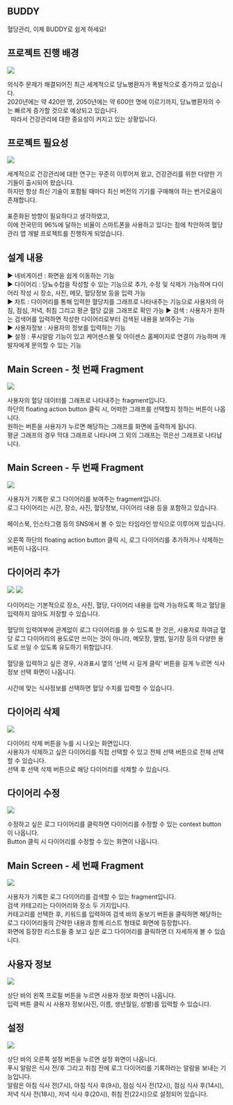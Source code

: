 BUDDY
-----



혈당관리, 이제 BUDDY로 쉽게 하세요!



## 프로젝트 진행 배경

<img src="./img/pic3.png">

의식주 문제가 해결되어진 최근 세계적으로 당뇨병환자가 폭발적으로 증가하고 있습니다.<br>
2020년에는 약 420만 명, 2050년에는 약 600만 명에 이르기까지, 당뇨병환자의 수는 빠르게 증가할 것으로 예상되고 있습니다.<br>  
따라서 건강관리에 대한 중요성이 커지고 있는 상황입니다.<br>

## 프로젝트 필요성

<img src="./img/pic4.png">

세계적으로 건강관리에 대한 연구는 꾸준히 이루어져 왔고, 건강관리를 위한 다양한 기기들이 출시되어 왔습니다.<br>
하지만 항상 최신 기술이 포함될 때마다 최신 버전의 기기를 구매해야 하는 번거로움이 존재합니다. <br>  
표준화된 방향이 필요하다고 생각하였고,<br>
이에 전국민의 96%에 달하는 비율이 스마트폰을 사용하고 있다는 점에 착안하여 혈당 관리 앱 개발 프로젝트를 진행하게 되었습니다.<br>

## 설계 내용
▶ 네비게이션 : 화면을 쉽게 이동하는 기능<br>
▶ 다이어리 : 당뇨수첩을 작성할 수 있는 기능으로 추가, 수정 및 삭제가 가능하며 다이어리 작성 시 장소, 사진, 메모, 혈당정보 등을 입력 가능<br>
▶ 차트 : 다이어리를 통해 입력한 혈당치를 그래프로 나타내주는 기능으로 사용자의 아침, 점심, 저녁, 취침 그리고 평균 혈당 값을 그래프로 확인 가능 ▶ 검색 : 사용자가 원하는 검색어를 입력하면 작성한 다이어리로부터 검색된 내용을 보여주는 기능<br>
▶ 사용자정보 : 사용자의 정보를 입력하는 기능<br>
▶ 설정 : 푸시알람 기능이 있고 케어센스몰 및 아이센스 홈페이지로 연결이 가능하며 개발자에게 문의할 수 있는 기능<br>

## Main Screen - 첫 번째 Fragment

<img src="./img/pic1.png">

사용자의 혈당 데이터를 그래프로 나타내주는 fragment입니다.   <br>
하단의 floating action button 클릭 시, 어떠한 그래프를 선택할지 정하는 버튼이 나옵니다.<br>
원하는 버튼을 사용자가 누르면 해당하는 그래프를 화면에 출력하게 됩니다.    <br>
평균 그래프의 경우 막대 그래프로 나타나며 그 외의 그래프는 꺾은선 그래프로 나타납니다.<br>

## Main Screen - 두 번째 Fragment

<img src="./img/pic2.png">

사용자가 기록한 로그 다이어리를 보여주는 fragment입니다.<br>
로그 다이어리는 시간, 장소, 사진, 혈당정보, 다이어리 내용 등을 포함하고 있습니다.  <br>   
페이스북, 인스타그램 등의 SNS에서 볼 수 있는 타임라인 방식으로 이루어져 있습니다. <br>     
오른쪽 하단의 floating action button 클릭 시, 로그 다이어리를 추가하거나 삭제하는 버튼이 나옵니다.<br>

## 다이어리 추가

<img src="./img/pic8.png">

<img src="./img/pic11.png">

다이어리는 기본적으로 장소, 사진, 혈당, 다이어리 내용을 입력 가능하도록 하고 혈당을 입력하지 않아도 저장할 수 있습니다.  <br>  
혈당의 입력여부에 관계없이 로그 다이어리를 쓸 수 있도록 한 것은, 사용자로 하여금 혈당 로그 다이어리의 용도로만 쓰이는 것이 아니라, 메모장, 앨범, 일기장 등의 다양한 용도로 쓰일 수 있도록 유도하기 위함입니다. <br>
<br>
혈당을 입력하고 싶은 경우, 사과표시 옆의 ‘선택 시 길게 클릭’ 버튼을 길게 누르면 식사정보 선택 화면이 나옵니다.  <br>  
시간에 맞는 식사정보를 선택하면 혈당 수치를 입력할 수 있습니다. <br>

## 다이어리 삭제

<img src="./img/pic9.png">

다이어리 삭제 버튼을 누를 시 나오는 화면입니다. <br>
사용자가 삭제하고 싶은 다이어리를 직접 선택할 수 있고 전체 선택 버튼으로 전체 선택할 수 있습니다. <br>
선택 후 선택 삭제 버튼으로 해당 다이어리를 삭제할 수 있습니다.<br>

## 다이어리 수정

<img src="./img/pic10.png">

수정하고 싶은 로그 다이어리를 클릭하면 다이어리를 수정할 수 있는 context button이 나옵니다. <br>
Button 클릭 시 다이어리를 수정할 수 있는 화면이 나옵니다.<br>

## Main Screen - 세 번째 Fragment

<img src="./img/pic5.png">

사용자가 기록한 로그 다이어리를 검색할 수 있는 fragment입니다.   <br>
검색 카테고리는 다이어리와 장소 두 가지입니다.<br>
카테고리를 선택한 후, 키워드를 입력하여 검색 바의 돋보기 버튼을 클릭하면 해당하는 로그 다이어리들의 간략한 내용과 함께 리스트 형태로 화면에 등장합니다.  <br> 
화면에 등장한 리스트들 중 보고 싶은 로그 다이어리를 클릭하면 더 자세하게 볼 수 있습니다.<br>

## 사용자 정보

<img src="./img/pic6.png">

상단 바의 왼쪽 프로필 버튼을 누르면 사용자 정보 화면이 나옵니다.   <br>
입력 버튼 클릭 시 사용자 정보(사진, 이름, 생년월일, 성별)를 입력할 수 있습니다.<br>

## 설정

<img src="./img/pic7.png">

상단 바의 오른쪽 설정 버튼을 누르면 설정 화면이 나옵니다.   <br>
푸시 알람은 식사 전/후 그리고 취침 전에 로그 다이어리를 기록하라는 알람을 보내는 기능입니다.   <br>
알람은 아침 식사 전(7시), 아침 식사 후(9시), 점심 식사 전(12시), 점심 식사 후(14시), 저녁 식사 전(18시), 저녁 식사 후(20시), 취침 전(22시)으로 설정되어 있습니다.<br><br>


